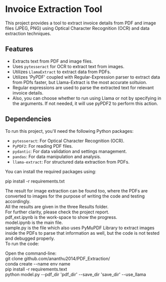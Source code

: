 # Invoice Extraction Tool

This project provides a tool to extract invoice details from PDF and image files (JPEG, PNG) using Optical Character Recognition (OCR) and data extraction techniques.

## Features

- Extracts text from PDF and image files.
- Uses `pytesseract` for OCR to extract text from images.
- Utilizes `LlamaExtract` to extract data from PDFs.
- Utilizes 'PyPDF' coupled with Regular-Expression parser to extract data from PDfs faster, but Llama-Extract is the most accurate soltuion.  
- Regular expressions are used to parse the extracted text for relevant invoice details.
- Also, you can choose whether to run using Llama or not by specifying in the arguments. If not needed, it will use pyPDF2 to perform this action.

## Dependencies

To run this project, you'll need the following Python packages:

- `pytesseract`: For Optical Character Recognition (OCR).
- `PyPDF2`: For reading PDF files.
- `pydantic`: For data validation and settings management.
- `pandas`: For data manipulation and analysis.
- `llama-extract`: For structured data extraction from PDFs.

You can install the required packages using:

pip install -r requirements.txt

The result for image extraction can be found too, where the PDFs are converted to images for the purpose of writing the code and testing accordingly.  
All the results are given in the three Results folder.    
For further clarity, please check the project report.  
pdf_ext.ipynb is the work-space to show the progress.  
model.ipynb is the main file.  
sample.py is the file which also uses PyMuPDF Library to extract images inside the PDFs to parse that information as well, but the code is not tested and debugged properly.  
To run the code:  
  
Open the command-line:    
git clone github.com/ananthu2014/PDF_Extraction/    
conda create --name env name  
pip install -r requirements.text  
python model.py --pdf_dir 'pdf_dir' --save_dir 'save_dir' --use_llama   
